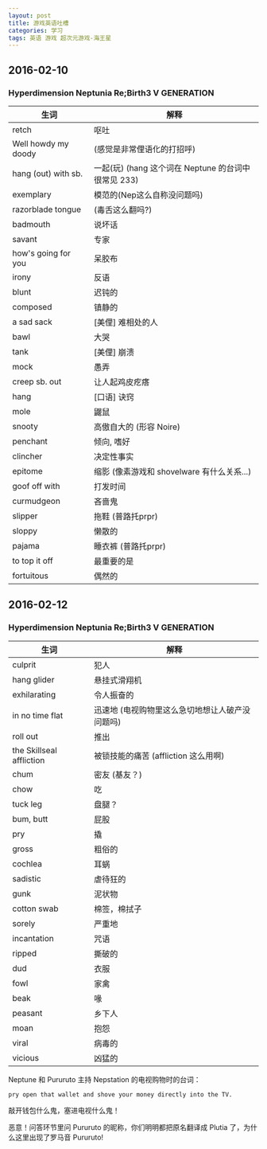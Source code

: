 ```yaml
---
layout: post
title: 游戏英语吐槽
categories: 学习
tags: 英语 游戏 超次元游戏-海王星
---
```


## 2016-02-10

### Hyperdimension Neptunia Re;Birth3 V GENERATION

|生词|解释|
|----|----|
|retch|呕吐|
|Well howdy my doody|(感觉是非常俚语化的打招呼)|
|hang (out) with sb.|一起(玩) (hang 这个词在 Neptune 的台词中很常见 233)|
|exemplary|模范的(Nep这么自称没问题吗)|
|razorblade tongue|(毒舌这么翻吗?)|
|badmouth|说坏话|
|savant|专家|
|how's going for you|呆胶布|
|irony|反语|
|blunt|迟钝的|
|composed|镇静的|
|a sad sack|[美俚] 难相处的人|
|bawl|大哭|
|tank|[美俚] 崩溃|
|mock|愚弄|
|creep sb. out|让人起鸡皮疙瘩|
|hang|[口语] 诀窍|
|mole|鼹鼠|
|snooty|高傲自大的 (形容 Noire)|
|penchant|倾向, 嗜好|
|clincher|决定性事实|
|epitome|缩影 (像素游戏和 shovelware 有什么关系...)|
|goof off with|打发时间|
|curmudgeon|吝啬鬼|
|slipper|拖鞋 (普路托prpr)|
|sloppy|懒散的|
|pajama|睡衣裤 (普路托prpr)|
|to top it off|最重要的是|
|fortuitous|偶然的|

## 2016-02-12

### Hyperdimension Neptunia Re;Birth3 V GENERATION

|生词|解释|
|----|----|
|culprit|犯人|
|hang glider|悬挂式滑翔机|
|exhilarating|令人振奋的|
|in no time flat|迅速地 (电视购物里这么急切地想让人破产没问题吗)|
|roll out|推出|
|the Skillseal affliction|被锁技能的痛苦 (affliction 这么用啊)|
|chum|密友 (基友？)|
|chow|吃|
|tuck leg|盘腿？|
|bum, butt|屁股|
|pry|撬|
|gross|粗俗的|
|cochlea|耳蜗|
|sadistic|虐待狂的|
|gunk|泥状物|
|cotton swab|棉签，棉拭子|
|sorely|严重地|
|incantation|咒语|
|ripped|撕破的|
|dud|衣服|
|fowl|家禽|
|beak|喙|
|peasant|乡下人|
|moan|抱怨|
|viral|病毒的|
|vicious|凶猛的|


Neptune 和 Pururuto 主持 Nepstation 的电视购物时的台词：

    pry open that wallet and shove your money directly into the TV.

敲开钱包什么鬼，塞进电视什么鬼！

恶意！问答环节里问 Pururuto 的昵称，你们明明都把原名翻译成 Plutia 了，为什么这里出现了罗马音 Pururuto!
